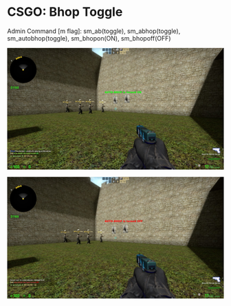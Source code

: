 # CSGO: Bhop Toggle
Admin Command [m flag]: sm_ab(toggle), sm_abhop(toggle), sm_autobhop(toggle), sm_bhopon(ON), sm_bhopoff(OFF)

![](abon.jpg)

![](aboff.jpg)
